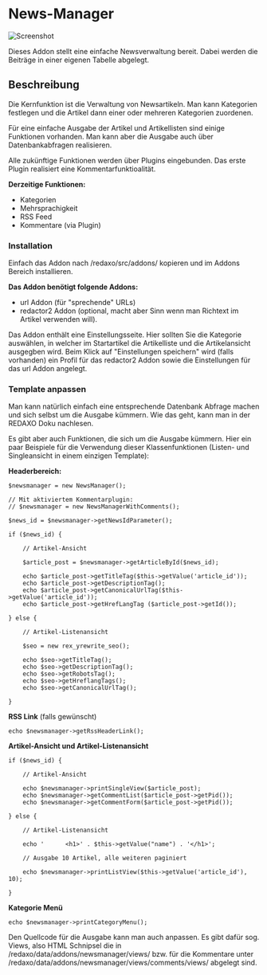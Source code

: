 News-Manager
============

![Screenshot](https://raw.githubusercontent.com/georgkaser/newsmanager/master/screenshot.png)

Dieses Addon stellt eine einfache Newsverwaltung bereit. Dabei werden die Beiträge in einer eigenen Tabelle abgelegt.

## Beschreibung

Die Kernfunktion ist die Verwaltung von Newsartikeln. Man kann Kategorien festlegen und die Artikel dann einer oder mehreren Kategorien zuordenen.

Für eine einfache Ausgabe der Artikel und Artikellisten sind einige Funktionen vorhanden. Man kann aber die Ausgabe auch über Datenbankabfragen realisieren.

Alle zukünftige Funktionen werden über Plugins eingebunden. Das erste Plugin realisiert eine Kommentarfunktioalität.

**Derzeitige Funktionen:**

* Kategorien
* Mehrsprachigkeit
* RSS Feed
* Kommentare (via Plugin)

### Installation

Einfach das Addon nach /redaxo/src/addons/ kopieren und im Addons Bereich installieren. 

**Das Addon benötigt folgende Addons:**

* url Addon (für "sprechende" URLs)
* redactor2 Addon (optional, macht aber Sinn wenn man Richtext im Artikel verwenden will).

Das Addon enthält eine Einstellungsseite. Hier sollten Sie die Kategorie auswählen, in welcher im Startartikel die Artikelliste und die Artikelansicht ausgegben wird. 
Beim Klick auf "Einstellungen speichern" wird (falls vorhanden) ein Profil für das redactor2 Addon sowie die Einstellungen für das url Addon angelegt.

### Template anpassen

Man kann natürlich einfach eine entsprechende Datenbank Abfrage machen und sich selbst um die Ausgabe kümmern. Wie das geht, kann man in der REDAXO Doku nachlesen.

Es gibt aber auch Funktionen, die sich um die Ausgabe kümmern. 
Hier ein paar Beispiele für die Verwendung dieser Klassenfunktionen (Listen- und Singleansicht in einem einzigen Template): 

**Headerbereich:**

    $newsmanager = new NewsManager();

    // Mit aktiviertem Kommentarplugin: 
    // $newsmanager = new NewsManagerWithComments();

    $news_id = $newsmanager->getNewsIdParameter(); 

    if ($news_id) {
        
        // Artikel-Ansicht

        $article_post = $newsmanager->getArticleById($news_id);

        echo $article_post->getTitleTag($this->getValue('article_id')); 
        echo $article_post->getDescriptionTag();
        echo $article_post->getCanonicalUrlTag($this->getValue('article_id'));
        echo $article_post->getHrefLangTag ($article_post->getId());

    } else {

        // Artikel-Listenansicht 

        $seo = new rex_yrewrite_seo();

        echo $seo->getTitleTag();
        echo $seo->getDescriptionTag();
        echo $seo->getRobotsTag();
        echo $seo->getHreflangTags();
        echo $seo->getCanonicalUrlTag();

    }

**RSS Link** (falls gewünscht)
    
    echo $newsmanager->getRssHeaderLink();

**Artikel-Ansicht und Artikel-Listenansicht**

    if ($news_id) {

        // Artikel-Ansicht 

        echo $newsmanager->printSingleView($article_post);
        echo $newsmanager->getCommentList($article_post->getPid());
        echo $newsmanager->getCommentForm($article_post->getPid());

    } else {

        // Artikel-Listenansicht

        echo '      <h1>' . $this->getValue("name") . '</h1>';

        // Ausgabe 10 Artikel, alle weiteren paginiert

        echo $newsmanager->printListView($this->getValue('article_id'), 10);

    }

**Kategorie Menü**

    echo $newsmanager->printCategoryMenu();

Den Quellcode für die Ausgabe kann man auch anpassen. 
Es gibt dafür sog. Views, also HTML Schnipsel die in /redaxo/data/addons/newsmanager/views/ bzw. für die Kommentare 
unter /redaxo/data/addons/newsmanager/views/comments/views/ abgelegt sind.
